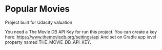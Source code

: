 # Popular Movies
Project built for Udacity valuation

You need a The Movie DB API Key for run this project.
You can create a key here: https://www.themoviedb.org/settings/api
And set on Gradle app level property named THE_MOVIE_DB_API_KEY.